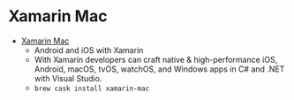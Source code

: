 # Xamarin Mac
- [Xamarin Mac](https://www.xamarin.com/platform)
  -  Android and iOS with Xamarin
  - With Xamarin developers can craft native & high-performance iOS, Android, macOS, tvOS, watchOS, and Windows apps in C# and .NET with Visual Studio.
  - `brew cask install xamarin-mac`
